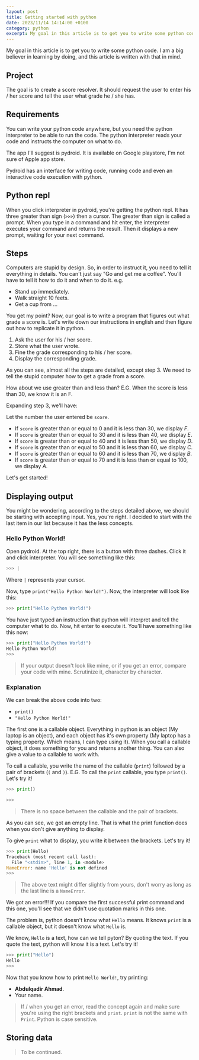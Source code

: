 ```yaml
---
layout: post
title: Getting started with python
date: 2023/11/14 14:14:00 +0100
category: python
excerpt: My goal in this article is to get you to write some python code. I am a big believer in learning by doing
---
```

My goal in this article is to get you to write some python code. I am a big believer in learning by doing, and this article is written with that in mind.  

## Project

The goal is to create a score resolver. It should request the user to enter his / her score and tell the user what grade he / she has.


## Requirements  

You can write your python code anywhere, but you need the python interpreter to be able to run the code. The python interpreter reads your code and instructs the computer on what to do.

The app I'll suggest is pydroid. It is available on Google playstore, I'm not sure of Apple app store.  

Pydroid has an interface for writing code, running code and even an interactive code execution with python.

## Python repl  

When you click interpreter in pydroid, you're getting the python repl. It has three greater than sign (`>>>`) then a cursor. The greater than sign is called a prompt. When you type in a command and hit enter, the interpreter executes your command and returns the result. Then it displays a new prompt, waiting for your next command.  

## Steps  

Computers are stupid by design. So, in order to instruct it, you need to tell it everything in details. You can't just say "Go and get me a coffee". You'll have to tell it how to do it and when to do it. e.g.  

- Stand up immediately.
- Walk straight 10 feets.  
- Get a cup from ...  

You get my point? Now, our goal is to write a program that figures out what grade a score is. Let's write down our instructions in english and then figure out how to replicate it in python.  

1. Ask the user for his / her score.
2. Store what the user wrote.
3. Fine the grade corresponding to his / her score.
4. Display the corresponding grade.

As you can see, almost all the steps are detailed, except step 3. We need to tell the stupid computer how to get a grade from a score.

How about we use greater than and less than? E.G. When the score is less than 30, we know it is an F.

Expanding step 3, we'll have:  

Let the number the user entered be `score`.

- If `score` is greater than or equal to 0 and it is less than 30, we display *F*.
- If `score` is greater than or equal to 30 and it is less than 40, we display *E*.
- If `score` is greater than or equal to 40 and it is less than 50, we display *D*.
- If `score` is greater than or equal to 50 and it is less than 60, we display *C*.
- If `score` is greater than or equal to 60 and it is less than 70, we display *B*.
- If `score` is greater than or equal to 70 and it is less than or equal to 100, we display *A*.

Let's get started!  

## Displaying output  

You might be wondering, according to the steps detailed above, we should be starting with accepting input. Yes, you're right. I decided to start with the last item in our list because it has the less concepts.  

### Hello Python World!

Open pydroid. At the top right, there is a button with three dashes. Click it and click interpreter. You will see something like this:

```python
>>> |
```

Where `|` represents your cursor.

Now, type `print("Hello Python World!")`. Now, the interpreter will look like this:

```python
>>> print("Hello Python World!")
```

You have just typed an instruction that python will interpret and tell the computer what to do. Now, hit enter to execute it. You'll have something like this now:

```python
>>> print("Hello Python World!")
Hello Python World!
>>>
```

> If your output doesn't look like mine, or if you get an error, compare your code with mine. Scrutinize it, character by character.

### Explanation

We can break the above code into two:

- `print()`
- `"Hello Python World!"`

The first one is a callable object. Everything in python is an object (My laptop is an object), and each object has it's own property (My laptop has a typing property. Which means, I can type using it). When you call a callable object, it does something for you and returns another thing. You can also give a value to a callable to work with.

To call a callable, you write the name of the callable (`print`) followed by a pair of brackets (`(` and `)`). E.G. To call the `print` callable, you type `print()`. Let's try it!

```python
>>> print()

>>>
```

> There is no space between the callable and the pair of brackets.

As you can see, we got an empty line. That is what the print function does when you don't give anything to display.

To give `print` what to display, you write it between the brackets. Let's try it!

```python
>>> print(Hello)
Traceback (most recent call last):
  File "<stdin>", line 1, in <module>
NameError: name 'Hello' is not defined
>>> 
```

> The above text might differ slightly from yours, don't worry as long as the last line is a `NameError`.

We got an error!!! If you compare the first successful print command and this one, you'll see that we didn't use quotation marks in this one.

The problem is, python doesn't know what `Hello` means. It knows `print` is a callable object, but it doesn't know what `Hello` is.

We know, `Hello` is a text, how can we tell pyton? By quoting the text. If you quote the text, python will know it is a text. Let's try it!

```python
>>> print("Hello")
Hello
>>> 
```

Now that you know how to print `Hello World!`, try printing:  

- **Abdulqadir Ahmad**.  
- Your name.  

> If / when you get an error, read the concept again and make sure you're using the right brackets and `print`. `print` is not the same with `Print`. Python is case sensitive.

## Storing data  

> To be continued.

